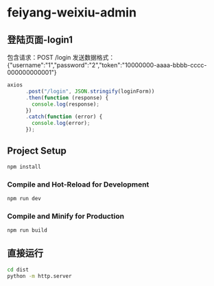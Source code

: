 # feiyang-weixiu-admin

## 登陆页面-login1

包含请求：POST  /login
发送数据格式：{"username":"1","password":"2","token":"10000000-aaaa-bbbb-cccc-000000000001"}

```javascript
axios
      .post("/login", JSON.stringify(loginForm))
      .then(function (response) {
        console.log(response);
      })
      .catch(function (error) {
        console.log(error);
      });
```

## Project Setup

```sh
npm install
```

### Compile and Hot-Reload for Development

```sh
npm run dev
```

### Compile and Minify for Production

```sh
npm run build
```

## 直接运行

```sh
cd dist
python -m http.server
```
